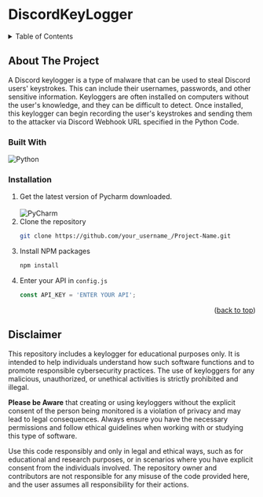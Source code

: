 # DiscordKeyLogger

<details>
  <summary>Table of Contents</summary>
  <ol>
    <li>
      <a href="#about-the-project">About The Project</a>
      <ul>
        <li><a href="#built-with">Built With</a></li>
      </ul>
    </li>
    <li>
      <a href="#getting-started">Getting Started</a>
      <ul>
        <li><a href="#prerequisites">Prerequisites</a></li>
        <li><a href="#installation">Installation</a></li>
      </ul>
    </li>
    <li><a href="#usage">Usage</a></li>
    <li><a href="#disclaimer">Disclaimer</a></li>
  </ol>
</details>

## About The Project

A Discord keylogger is a type of malware that can be used to steal Discord users' keystrokes. This can include their usernames, passwords, and other sensitive information. Keyloggers are often installed on computers without the user's knowledge, and they can be difficult to detect. Once installed, this keylogger can begin recording the user's keystrokes and sending them to the attacker via Discord Webhook URL specified in the Python Code.

### Built With
![Python](https://img.shields.io/badge/python-3670A0?style=for-the-badge&logo=python&logoColor=ffdd54)

### Installation

1. Get the latest version of Pycharm downloaded. </br>
   </br> ![PyCharm](https://img.shields.io/badge/pycharm-143?style=for-the-badge&logo=pycharm&logoColor=black&color=black&labelColor=green)
   </br>
3. Clone the repository
   ```sh
   git clone https://github.com/your_username_/Project-Name.git
   ```
4. Install NPM packages
   ```sh
   npm install
   ```
5. Enter your API in `config.js`
   ```js
   const API_KEY = 'ENTER YOUR API';
   ```

<p align="right">(<a href="#readme-top">back to top</a>)</p>



## Disclaimer

This repository includes a keylogger for educational purposes only. It is intended to help individuals understand how such software functions and to promote responsible cybersecurity practices. The use of keyloggers for any malicious, unauthorized, or unethical activities is strictly prohibited and illegal.

**Please be Aware** that creating or using keyloggers without the explicit consent of the person being monitored is a violation of privacy and may lead to legal consequences. Always ensure you have the necessary permissions and follow ethical guidelines when working with or studying this type of software.

Use this code responsibly and only in legal and ethical ways, such as for educational and research purposes, or in scenarios where you have explicit consent from the individuals involved.
The repository owner and contributors are not responsible for any misuse of the code provided here, and the user assumes all responsibility for their actions.

